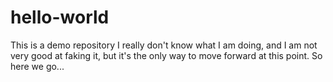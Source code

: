 hello-world
===========

This is a demo repository
I really don't know what I am doing, and I am not very good at faking it, but it's the only way to move forward at this point. So here we go...
